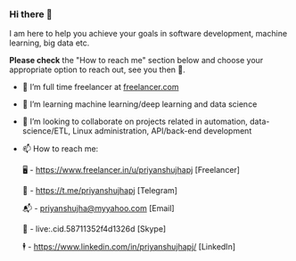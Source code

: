 ### Hi there 👋

I am here to help you achieve your goals in software development, machine learning, big data etc. 

**Please check** the "How to reach me" section below and choose your appropriate option to reach out, see you then 🍻.

- 🔭 I’m full time freelancer at [freelancer.com](https://www.freelancer.in/u/priyanshujhapj)
  
- 🌱 I’m learning machine learning/deep learning and data science
  
- 👯 I’m looking to collaborate on projects related in automation, data-science/ETL, Linux administration, API/back-end development
  
- 📫 How to reach me:

    🖥️ - https://www.freelancer.in/u/priyanshujhapj       [Freelancer]
  
    📱 - https://t.me/priyanshujhapj                      [Telegram]
  
    📬 - priyanshujha@myyahoo.com                         [Email]
  
    👋 - live:.cid.58711352f4d1326d                       [Skype]
  
    🕴️ - https://www.linkedin.com/in/priyanshujhapj/      [LinkedIn]
